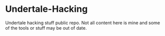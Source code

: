 # Undertale-Hacking
Undertale hacking stuff public repo.
Not all content here is mine and some of the tools or stuff may be out of date.